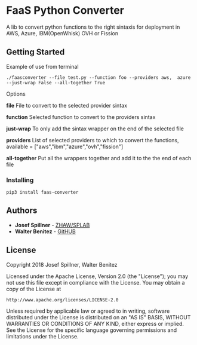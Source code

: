 # FaaS Python Converter

A lib to convert python functions to the right sintaxis for deployment in AWS, Azure, IBM(OpenWhisk) OVH or Fission

## Getting Started

Example of use from terminal 
```
./faasconverter --file test.py --function foo --providers aws,  azure --just-wrap False --all-together True
```
Options 

**file** File to convert to the selected provider sintax

**function** Selected function to convert to the providers sintax

**just-wrap** To only add the sintax wrapper on the end of the selected file

**providers** List of selected providers to which to convert the functions, available = ["aws","ibm","azure","ovh","fission"]

**all-together** Put all the wrappers together and add it to the the end of each file

### Installing

```
pip3 install faas-converter 
```

## Authors

* **Josef Spillner** - [ZHAW/SPLAB](https://github.com/serviceprototypinglab)
* **Walter Benitez** - [GitHUB](https://github.com/walter-bd)

## License

Copyright 2018 Josef Spillner, Walter Benitez

Licensed under the Apache License, Version 2.0 (the "License");
you may not use this file except in compliance with the License.
You may obtain a copy of the License at

    http://www.apache.org/licenses/LICENSE-2.0

Unless required by applicable law or agreed to in writing, software
distributed under the License is distributed on an "AS IS" BASIS,
WITHOUT WARRANTIES OR CONDITIONS OF ANY KIND, either express or implied.
See the License for the specific language governing permissions and
limitations under the License.

